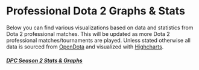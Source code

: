 # Professional Dota 2 Graphs & Stats 

Below you can find various visualizations based on data and statistics from Dota 2 professional matches. This will be updated as more Dota 2 professional matches/tournaments are played. Unless stated otherwise all data is sourced from [OpenDota](https://www.opendota.com) and visualized with [Highcharts](https://www.highcharts.com/).

##### [DPC Season 2 Stats & Graphs](https://abhoward.github.io/DPC1S2_Major)
